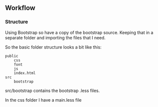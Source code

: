 ## Workflow

### Structure

Using Bootstrap so have a copy of the bootstrap source. Keeping that in a separate folder and importing the files that I need.

So the basic folder structure looks a bit like this:

	public
		css
		font
		js
		index.html
	src
		bootstrap

src/bootstrap contains the bootstrap .less files.

In the css folder I have a main.less file